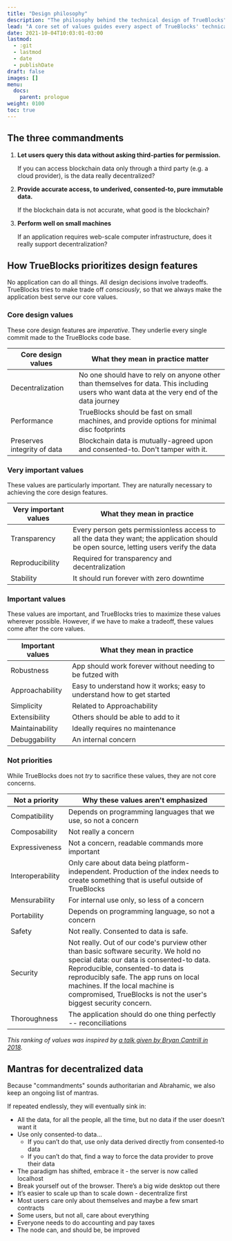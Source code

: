 ```yaml
---
title: "Design philosophy"
description: "The philosophy behind the technical design of TrueBlocks"
lead: "A core set of values guides every aspect of TrueBlocks' technical design."
date: 2021-10-04T10:03:01-03:00
lastmod:
  - :git
  - lastmod
  - date
  - publishDate
draft: false
images: []
menu: 
  docs:
    parent: prologue
weight: 0100
toc: true
---
```


## The three commandments

1.  **Let users query this data without asking third-parties for permission.**

    If you can access blockchain data only through a third party (e.g. a cloud provider),
    is the data really decentralized?

2. **Provide accurate access, to underived, consented-to, pure immutable data.**

    If the blockchain data is not accurate, what good is the blockchain?

3. **Perform well on small machines**

    If an application requires web-scale computer infrastructure,
    does it really support decentralization?

## How TrueBlocks prioritizes design features

No application can do all things. All design decisions involve tradeoffs.
TrueBlocks tries to make trade off _consciously_, so that we always
make the application best serve our core values.


### Core design values

These core design features are _imperative_.
They underlie every single commit made to the TrueBlocks code base.

| Core design values          | What they mean in practice matter                                                                                                           |
| --------------------------- | ------------------------------------------------------------------------------------------------------------------------------------------- |
| Decentralization            | No one should have to rely on anyone other than themselves for data. This including users who want data at the very end of the data journey |
| Performance                 | TrueBlocks should be fast on small machines, and provide options for minimal disc footprints                                                |
| Preserves integrity of data | Blockchain data is mutually-agreed upon and consented-to. Don't tamper with it.                                                             |

### Very important values

These values are particularly important. They are naturally necessary to achieving
the core design features.

| Very important values | What they mean in practice                                                                                                              |
| --------------------- | --------------------------------------------------------------------------------------------------------------------------------------- |
| Transparency          | Every person gets permissionless access to all the data they want; the application should be open source, letting users verify the data |
| Reproducibility       | Required for transparency and decentralization                                                                                          |
| Stability             | It should run forever with zero downtime                                                                                                |

### Important values

These values are important, and TrueBlocks tries to maximize these values wherever possible.
However, if we have to make a tradeoff, these values come after the core values.

| Important values | What they mean in practice                                             |
| ---------------- | ---------------------------------------------------------------------- |
| Robustness       | App should work forever without needing to be futzed with              |
| Approachability  | Easy to understand how it works; easy to understand how to get started |
| Simplicity       | Related to Approachability                                             |
| Extensibility    | Others should be able to add to it                                     |
| Maintainability  | Ideally requires no maintenance                                        |
| Debuggability    | An internal concern                                                    |

### Not priorities

While TrueBlocks does not _try_ to sacrifice these values, they are not core concerns.

| Not a priority   | Why these values aren't emphasized                                                                                                                                                                                                                                                                                  |
| ---------------- | ------------------------------------------------------------------------------------------------------------------------------------------------------------------------------------------------------------------------------------------------------------------------------------------------------------------- |
| Compatibility    | Depends on programming languages that we use, so not a concern                                                                                                                                                                                                                                                      |
| Composability    | Not really a concern                                                                                                                                                                                                                                                                                                |
| Expressiveness   | Not a concern, readable commands more important                                                                                                                                                                                                                                                                     |
| Interoperability | Only care about data being platform-independent. Production of the index needs to create something that is useful outside of TrueBlocks                                                                                                                                                                             |
| Mensurability    | For internal use only, so less of a concern                                                                                                                                                                                                                                                                         |
| Portability      | Depends on programming language, so not a concern                                                                                                                                                                                                                                                                   |
| Safety           | Not really. Consented to data is safe.                                                                                                                                                                                                                                                                              |
| Security         | Not really. Out of our code's purview other than basic software security. We hold no special data: our data is consented-to data. Reproducible, consented-to data is reproducibly safe. The app runs on local machines. If the local machine is compromised, TrueBlocks is not the user's biggest security concern. |
| Thoroughness     | The application should do one thing perfectly -- reconciliations                                                                                                                                                                                                                                                    |

_This ranking of values was inspired by [a talk given by Bryan Cantrill in 2018](https://www.youtube.com/watch?v=2wZ1pCpJUIM)._

## Mantras for decentralized data

Because "commandments" sounds authoritarian and Abrahamic, we also keep an ongoing list of mantras.

If repeated endlessly, they will eventually sink in:

* All the data, for all the people, all the time, but no data if the user doesn’t want it
* Use only consented-to data…
    * If you can’t do that, use only data derived directly from consented-to data
    * If you can’t do that, find a way to force the data provider to prove their data
* The paradigm has shifted, embrace it - the server is now called localhost
* Break yourself out of the browser. There’s a big wide desktop out there
* It’s easier to scale up than to scale down - decentralize first
* Most users care only about themselves and maybe a few smart contracts
* Some users, but not all, care about everything
* Everyone needs to do accounting and pay taxes
* The node can, and should be, be improved

